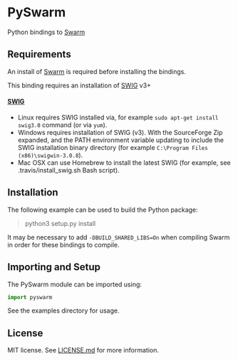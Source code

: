 # PySwarm

Python bindings to [Swarm](https://github.com/222464/Swarm)

## Requirements

An install of [Swarm](https://github.com/222464/Swarm) is required before installing the bindings.

This binding requires an installation of [SWIG](http://www.swig.org/) v3+

#### [SWIG](http://www.swig.org/)

- Linux requires SWIG installed via, for example ```sudo apt-get install swig3.0``` command (or via ```yum```).
- Windows requires installation of SWIG (v3). With the SourceForge Zip expanded, and the PATH environment variable updating to include the SWIG installation binary directory (for example `C:\Program Files (x86)\swigwin-3.0.8`).
- Mac OSX can use Homebrew to install the latest SWIG (for example, see .travis/install_swig.sh Bash script).

## Installation

The following example can be used to build the Python package:

> python3 setup.py install

It may be necessary to add `-DBUILD_SHARED_LIBS=On` when compiling Swarm in order for these bindings to compile.

## Importing and Setup

The PySwarm module can be imported using:

```python
import pyswarm
```

See the examples directory for usage.

## License

MIT license. See [LICENSE.md](./LICENSE.md) for more information.

